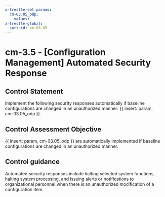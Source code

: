 ```yaml
---
x-trestle-set-params:
  cm-03.05_odp:
    values:
x-trestle-global:
  sort-id: cm-03.05
---
```


# cm-3.5 - \[Configuration Management\] Automated Security Response

## Control Statement

Implement the following security responses automatically if baseline configurations are changed in an unauthorized manner: {{ insert: param, cm-03.05_odp }}.

## Control Assessment Objective

{{ insert: param, cm-03.05_odp }} are automatically implemented if baseline configurations are changed in an unauthorized manner.

## Control guidance

Automated security responses include halting selected system functions, halting system processing, and issuing alerts or notifications to organizational personnel when there is an unauthorized modification of a configuration item.
